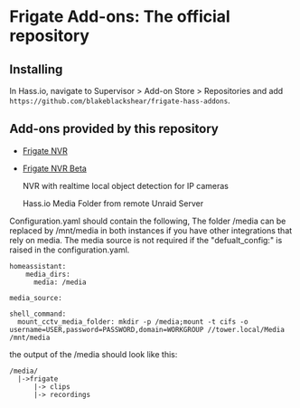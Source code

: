 # Frigate Add-ons: The official repository

## Installing
In Hass.io, navigate to Supervisor > Add-on Store > Repositories and add `https://github.com/blakeblackshear/frigate-hass-addons`.

## Add-ons provided by this repository
- [Frigate NVR](frigate/README.md)
- [Frigate NVR Beta](frigate_beta/README.md)

  NVR with realtime local object detection for IP cameras
  
  
  Hass.io Media Folder from remote Unraid Server
 
Configuration.yaml should contain the following, The folder /media can be replaced by /mnt/media in both instances if you have other integrations that rely  on media.
The media source is not required if the "defualt_config:" is raised in the configuration.yaml.
 
```
homeassistant:
    media_dirs:
      media: /media

media_source:

shell_command:
  mount_cctv_media_folder: mkdir -p /media;mount -t cifs -o username=USER,password=PASSWORD,domain=WORKGROUP //tower.local/Media /mnt/media
```     
    
    
 the output of the /media should look like this:
 ```
 /media/
   |->frigate
       |-> clips
       |-> recordings
```       
